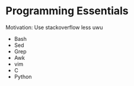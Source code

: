 # Programming Essentials

Motivation: Use stackoverflow less uwu



* Bash
* Sed
* Grep
* Awk
* vim
* C
* Python


